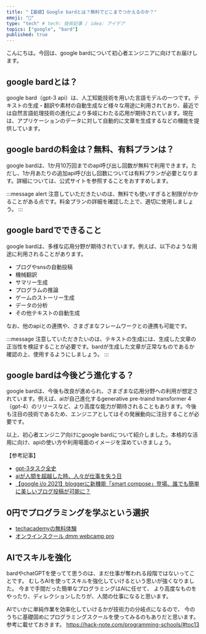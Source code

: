 ```yaml
---
title: "【基礎】Google bardとは？無料でどこまでつかえるのか？"
emoji: "💎"
type: "tech" # tech: 技術記事 / idea: アイデア
topics: ["google", "bard"]
published: true
---
```


こんにちは。今回は、google bardについて初心者エンジニアに向けてお届けします。

## google bardとは？

google bard（gpt-3 api）は、人工知能技術を用いた言語モデルの一つです。テキストの生成・翻訳や素材の自動生成など様々な用途に利用されており、最近では自然言語処理技術の進化により多岐にわたる応用が期待されています。現在は、アプリケーションのデータに対して自動的に文章を生成するなどの機能を提供しています。

## google bardの料金は？無料、有料プランは？

google bardは、1か月10万回までのapi呼び出し回数が無料で利用できます。ただし、1か月あたりの追加api呼び出し回数については有料プランが必要となります。詳細については、公式サイトを参照することをおすすめします。

:::message alert
注意していただきたいのは、無料でも使いすぎると制限がかかることがある点です。料金プランの詳細を確認した上で、適切に使用しましょう。
:::

## google bardでできること

google bardは、多様な応用分野が期待されています。例えば、以下のような用途に利用されることがあります。

- ブログやsnsの自動投稿
- 機械翻訳
- サマリー生成
- プログラムの推論
- ゲームのストーリー生成
- データの分析
- その他テキストの自動生成

なお、他のapiとの連携や、さまざまなフレームワークとの連携も可能です。

:::message
注意していただきたいのは、テキストの生成には、生成した文章の正当性を検証することが必要です。bardが生成した文章が正常なものであるか確認の上、使用するようにしましょう。
:::

## google bardは今後どう進化する？

google bardは、今後も改良が進められ、さまざまな応用分野への利用が想定されています。例えば、aiが自己進化するgenerative pre-traind transformer 4（gpt-4）のリリースなど、より高度な能力が期待されることもあります。今後も注目の技術であるため、エンジニアとしてはその発展動向に注目することが必要です。

以上、初心者エンジニア向けにgoogle bardについて紹介しました。本格的な活用に向け、apiの使い方や利用場面のイメージを深めていきましょう。

【参考記事】
- [gpt-3タスク全史](https://huggingface.co/blog/gpt3-tasks)
- [aiが人間を超越した時、人々が仕事を失う日](https://forbesjapan.com/articles/detail/38261)
- [【google i/o 2021】bloggerに新機能「smart compose」登場、誰でも簡単に美しいブログ投稿が可能に？](https://japanese.engadget.com/smart-compose-blogger-141039667.html)

## 0円でプログラミングを学ぶという選択
- [techacademyの無料体験](//af.moshimo.com/af/c/click?a_id=2612475&amp;p_id=1555&amp;pc_id=2816&amp;pl_id=22706&amp;url=https%3a%2f%2ftechacademy.jp%2fhtmlcss-trial%3futm_source%3dmoshimo%26utm_medium%3daffiliate%26utm_campaign%3dtextad)
- [オンラインスクール dmm webcamp pro](//af.moshimo.com/af/c/click?a_id=2612482&amp;p_id=1363&amp;pc_id=2297&amp;pl_id=39999&amp;guid=on)

## AIでスキルを強化
bardやchatGPTを使ってて思うのは、まだ仕事が奪われる段階ではないってことです。
むしろAIを使ってスキルを強化していけるという思いが強くなりました。
今まで手間だった簡単なプログラミングはAIに任せて、
より高度なものをやったり、ディレクションしたりが、人間の仕事になると思います。

AIでいかに単純作業を効率化していけるかが技術力の分岐点になるので、
今のうちに基礎固めにプログラミングスクールを使ってみるのもありだと思います。
参考に載せておきます。
https://hack-note.com/programming-schools/#toc13

